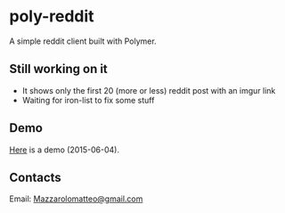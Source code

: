 # poly-reddit  
A simple reddit client built with Polymer.  
  
## Still working on it  
- It shows only the first 20 (more or less) reddit post with an imgur link
- Waiting for iron-list to fix some stuff
  
## Demo
<a href="http://mazzarolomatteo.com/polymer/poly-reddit/">Here</a> is a demo (2015-06-04).

## Contacts  
Email: Mazzarolomatteo@gmail.com